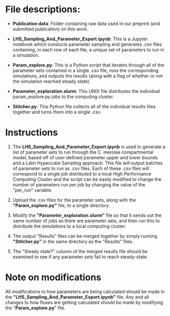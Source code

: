 # File descriptions:  

* **Publication data**: Folder containing raw data used in our preprint (and submitted publication) on this work.
  
* **LHS_Sampling_And_Parameter_Export.ipynb**: This is a Jupyter notebook which conducts parameter sampling and generates .csv files containing, in each row of each file, a unique set of parameters to run in a simulation.  

* **Param_explore.py**: This is a Python script that iterates through all of the parameter sets contained in a single .csv file, runs the corresponding simulations, and outputs the results (along with a flag of whether or not the simulation reached steady state).  

* **Parameter_exploration.slurm**: This UNIX file distributes the individual param_explore.py jobs to the computing cluster. 

* **Stitcher.py**: This Python file collects all of the individual results files together and turns them into a single .csv.  

# Instructions 

1. The **LHS_Sampling_And_Parameter_Export.ipynb** is used to generate a list of parameter sets to run through the C. merolae compartmental model, based off of user-defined parameter upper and lower bounds and a Latin Hypercube Sampling approach. This file will output batches of parameter sets to run as .csv files. Each of these .csv files will correspond to a single job distributed to a local High Performance Computing Cluster and the script can be easily modified to change the number of parameters run per job by changing the value of the "per_run" variable.

2. Upload the .csv files for the parameter sets, along with the **"Param_explore.py"** file, to a single directory.

3. Modify the **"Parameter_exploration.slurm"** file so that it sends out the same number of jobs as there are parameter sets, and then run this to distribute the simulations to a local computing cluster.

4. The output "Results" files can be merged together by simply running **"Stitcher.py"** in the same directory as the "Results" files.

5. The "Steady state?" column of the merged results file should be examined to see if any parameter sets fail to reach steady-state.

# Note on modifications

All modifications to how parameters are being calculated should be made in the **"LHS_Sampling_And_Parameter_Export.ipynb"** file. Any and all changes to how fluxes are getting calculated should be made by modifying the "**Param_explore.py**" file. 
